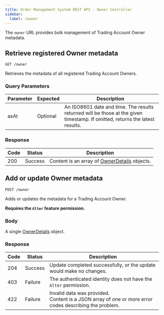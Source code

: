 ```yaml
---
title: Order Management System REST API - Owner Controller
sidebar:
  label: /owner
---
```


The `owner` URL provides bulk management of Trading Account Owner metadata.

## Retrieve registered Owner metadata

`GET /owner`

Retrieves the metadata of all registered Trading Account Owners.

### Query Parameters

| Parameter | Expected | Description |
|-----------|----------|-------------|
| asAt      | Optional | An ISO8601 date and time. The results returned will be those at the given timestamp. If omitted, returns the latest results. |

### Response

| Code | Status  | Description |
|------|---------|-------------|
| 200  | Success | Content is an array of [OwnerDetails](../../proto/oms2/#ownerdetails) objects. |

## Add or update Owner metadata

`POST /owner`

Adds or updates the metadata for a Trading Account Owner.

**Requires the `Alter` feature permission.**

### Body

A single [OwnerDetails](../../proto/oms2/#ownerdetails) object.

### Response

| Code | Status  | Description |
|------|---------|-------------|
| 204  | Success | Update completed successfully, or the update would make no changes. |
| 403  | Failure | The authenticated identity does not have the `Alter` permission. |
| 422  | Failure | Invalid data was provided.<br>Content is a JSON array of one or more error codes describing the problem. |
